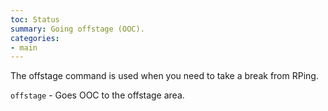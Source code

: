 ```yaml
---
toc: Status
summary: Going offstage (OOC).
categories:
- main
---
```

The offstage command is used when you need to take a break from RPing.

`offstage` - Goes OOC to the offstage area.
